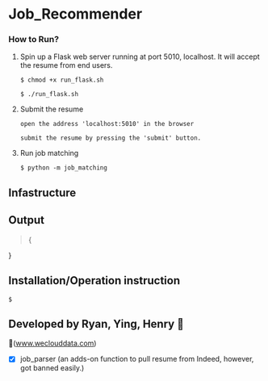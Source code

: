 # Job_Recommender

### How to Run?

1. Spin up a Flask web server running at port 5010, localhost. It will accept the resume from end users.

       $ chmod +x run_flask.sh
    
       $ ./run_flask.sh

2. Submit the resume

       open the address 'localhost:5010' in the browser
       
       submit the resume by pressing the 'submit' button. 

3. Run job matching
    
       $ python -m job_matching

## Infastructure

    
## Output
    
> {
    
}

## Installation/Operation instruction

    $ 

## Developed by Ryan, Ying, Henry :koala: 

:link:(www.weclouddata.com)

- [x] job_parser (an adds-on function to pull resume from Indeed, however, got banned easily.)
